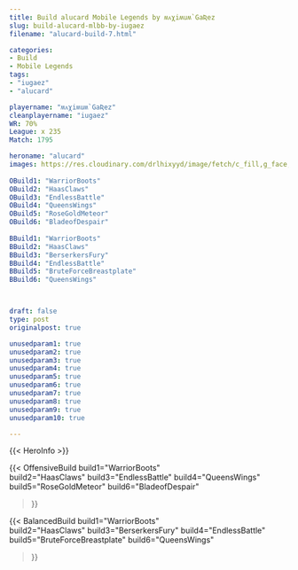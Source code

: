 ```yaml
---
title: Build alucard Mobile Legends by ʍᴀχiʍuʍ`GaƦez
slug: build-alucard-mlbb-by-iugaez
filename: "alucard-build-7.html"

categories: 
- Build 
- Mobile Legends
tags: 
- "iugaez"
- "alucard"

playername: "ʍᴀχiʍuʍ`GaƦez"
cleanplayername: "iugaez"
WR: 70%
League: x 235
Match: 1795 

heroname: "alucard"
images: https://res.cloudinary.com/drlhixyyd/image/fetch/c_fill,g_face,f_auto/https://cdn2-build.mobagenie.my.id/p/images/banner/full/alucard.jpg
 
OBuild1: "WarriorBoots"  
OBuild2: "HaasClaws" 
OBuild3: "EndlessBattle" 
OBuild4: "QueensWings" 
OBuild5: "RoseGoldMeteor" 
OBuild6: "BladeofDespair" 
 
BBuild1: "WarriorBoots"  
BBuild2: "HaasClaws" 
BBuild3: "BerserkersFury" 
BBuild4: "EndlessBattle" 
BBuild5: "BruteForceBreastplate" 
BBuild6: "QueensWings"



draft: false
type: post
originalpost: true

unusedparam1: true
unusedparam2: true
unusedparam3: true
unusedparam4: true
unusedparam5: true
unusedparam6: true
unusedparam7: true
unusedparam8: true
unusedparam9: true
unusedparam10: true

---
```


{{< HeroInfo >}} 

{{< OffensiveBuild 
build1="WarriorBoots"  
build2="HaasClaws" 
build3="EndlessBattle" 
build4="QueensWings" 
build5="RoseGoldMeteor" 
build6="BladeofDespair" 
 >}} 

{{< BalancedBuild 
build1="WarriorBoots"  
build2="HaasClaws" 
build3="BerserkersFury" 
build4="EndlessBattle" 
build5="BruteForceBreastplate" 
build6="QueensWings" 
 >}}

